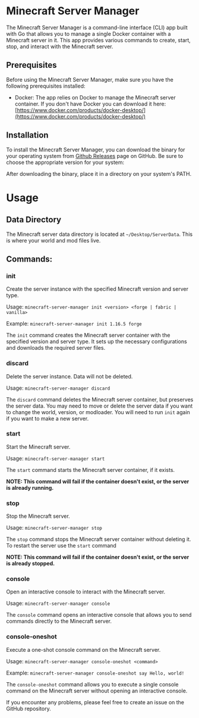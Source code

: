 # Minecraft Server Manager

The Minecraft Server Manager is a command-line interface (CLI) app built with Go that allows you to manage a single Docker container with a Minecraft server in it. This app provides various commands to create, start, stop, and interact with the Minecraft server.

## Prerequisites

Before using the Minecraft Server Manager, make sure you have the following prerequisites installed:

- Docker: The app relies on Docker to manage the Minecraft server container. If you don't have Docker you can download it here: [https://www.docker.com/products/docker-desktop/](https://www.docker.com/products/docker-desktop/)

## Installation

To install the Minecraft Server Manager, you can download the binary for your operating system from [Github Releases](https://github.com/codecraft3r/minecraft-server-manager/releases) page on GitHub. Be sure to choose the appropriate version for your system:

After downloading the binary, place it in a directory on your system's PATH.

# Usage

## Data Directory

The Minecraft server data directory is located at `~/Desktop/ServerData`. This is where your world and mod files live.

## Commands:

### init

Create the server instance with the specified Minecraft version and server type.

Usage: `minecraft-server-manager init <version> <forge | fabric | vanilla>`

Example: `minecraft-server-manager init 1.16.5 forge`

The `init` command creates the Minecraft server container with the specified version and server type. It sets up the necessary configurations and downloads the required server files.

### discard

Delete the server instance. Data will not be deleted.

Usage: `minecraft-server-manager discard`

The `discard` command deletes the Minecraft server container, but preserves the server data. You may need to move or delete the server data if you want to change the world, version, or modloader.
You will need to run `init` again if you want to make a new server.

### start

Start the Minecraft server.

Usage: `minecraft-server-manager start`

The `start` command starts the Minecraft server container, if it exists. 

**NOTE: This command will fail if the container doesn't exist, or the server is already running.**

### stop

Stop the Minecraft server.

Usage: `minecraft-server-manager stop`

The `stop` command stops the Minecraft server container without deleting it. To restart the server use the `start` command

**NOTE: This command will fail if the container doesn't exist, or the server is already stopped.**

### console

Open an interactive console to interact with the Minecraft server.

Usage: `minecraft-server-manager console`

The `console` command opens an interactive console that allows you to send commands directly to the Minecraft server.

### console-oneshot

Execute a one-shot console command on the Minecraft server.

Usage: `minecraft-server-manager console-oneshot <command>`

Example: `minecraft-server-manager console-oneshot say Hello, world!`

The `console-oneshot` command allows you to execute a single console command on the Minecraft server without opening an interactive console.

If you encounter any problems, please feel free to create an issue on the GitHub repository.
